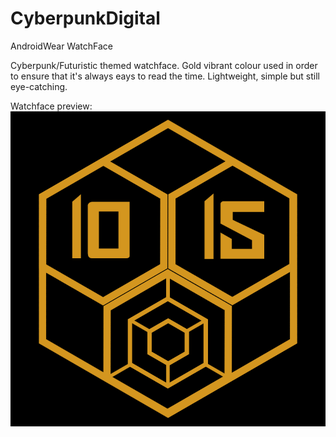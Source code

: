 # CyberpunkDigital
AndroidWear WatchFace

Cyberpunk/Futuristic themed watchface. Gold vibrant colour used in order to ensure that it's always eays to read the time. 
Lightweight, simple but still eye-catching. 

Watchface preview: 
![digital_preview](https://raw.githubusercontent.com/anj42/images/master/digital_watch_preview.png)
